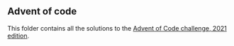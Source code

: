 ## Advent of code

This folder contains all the solutions to the [Advent of Code challenge, 2021 edition](https://adventofcode.com/2021).
